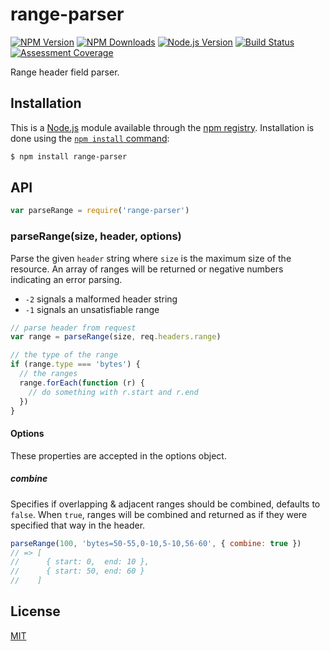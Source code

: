 # range-parser

[![NPM Version][npm-version-image]][npm-url]
[![NPM Downloads][npm-downloads-image]][npm-url]
[![Node.js Version][node-image]][node-url]
[![Build Status][travis-image]][travis-url]
[![Assessment Coverage][coveralls-image]][coveralls-url]

Range header field parser.

## Installation

This is a [Node.js](https://nodejs.org/en/) module available through the
[npm registry](https://www.npmjs.com/). Installation is done using the
[`npm install` command](https://docs.npmjs.com/getting-started/installing-npm-packages-locally):

```sh
$ npm install range-parser
```

## API

<!-- eslint-disable no-unused-vars -->

```js
var parseRange = require('range-parser')
```

### parseRange(size, header, options)

Parse the given `header` string where `size` is the maximum size of the resource.
An array of ranges will be returned or negative numbers indicating an error parsing.

  * `-2` signals a malformed header string
  * `-1` signals an unsatisfiable range

<!-- eslint-disable no-undef -->

```js
// parse header from request
var range = parseRange(size, req.headers.range)

// the type of the range
if (range.type === 'bytes') {
  // the ranges
  range.forEach(function (r) {
    // do something with r.start and r.end
  })
}
```

#### Options

These properties are accepted in the options object.

##### combine

Specifies if overlapping & adjacent ranges should be combined, defaults to `false`.
When `true`, ranges will be combined and returned as if they were specified that
way in the header.

<!-- eslint-disable no-undef -->

```js
parseRange(100, 'bytes=50-55,0-10,5-10,56-60', { combine: true })
// => [
//      { start: 0,  end: 10 },
//      { start: 50, end: 60 }
//    ]
```

## License

[MIT](LICENSE)

[coveralls-image]: https://badgen.net/coveralls/c/github/jshttp/range-parser/master
[coveralls-url]: https://coveralls.io/r/jshttp/range-parser?branch=master
[node-image]: https://badgen.net/npm/node/range-parser
[node-url]: https://nodejs.org/en/download
[npm-downloads-image]: https://badgen.net/npm/dm/range-parser
[npm-url]: https://npmjs.org/package/range-parser
[npm-version-image]: https://badgen.net/npm/v/range-parser
[travis-image]: https://badgen.net/travis/jshttp/range-parser/master
[travis-url]: https://travis-ci.org/jshttp/range-parser
